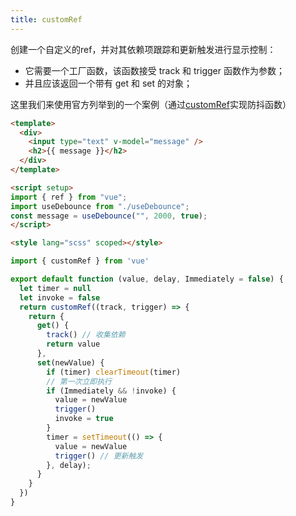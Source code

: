 ```yaml
---
title: customRef
---
```


创建一个自定义的ref，并对其依赖项跟踪和更新触发进行显示控制：
- 它需要一个工厂函数，该函数接受 track 和 trigger 函数作为参数；
- 并且应该返回一个带有 get 和 set 的对象；

这里我们来使用官方列举到的一个案例（通过[customRef](https://v3.cn.vuejs.org/api/refs-api.html#customref)实现防抖函数）

```html title="App.vue"
<template>
  <div>
    <input type="text" v-model="message" />
    <h2>{{ message }}</h2>
  </div>
</template>

<script setup>
import { ref } from "vue";
import useDebounce from "./useDebounce";
const message = useDebounce("", 2000, true);
</script>

<style lang="scss" scoped></style>
```

```js title="useDebounce.js"
import { customRef } from 'vue'

export default function (value, delay, Immediately = false) {
  let timer = null
  let invoke = false
  return customRef((track, trigger) => {
    return {
      get() {
        track() // 收集依赖
        return value
      },
      set(newValue) {
        if (timer) clearTimeout(timer)
        // 第一次立即执行
        if (Immediately && !invoke) {
          value = newValue
          trigger()
          invoke = true
        }
        timer = setTimeout(() => {
          value = newValue
          trigger() // 更新触发
        }, delay);
      }
    }
  })
}
```
